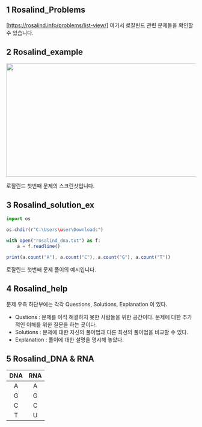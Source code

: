 ## 1 Rosalind_Problems
[https://rosalind.info/problems/list-view/] 여기서 로잘린드 관련 문제들을 확인할 수 있습니다.










## 2 Rosalind_example

<img src="https://user-images.githubusercontent.com/71424677/149250377-8d61bfaf-0fd7-4e29-b73b-3575c442a156.png" height = 300 width="600"/>

로잘린드 첫번째 문제의 스크린샷입니다.

## 3 Rosalind_solution_ex

```ts
import os

os.chdir(r"C:\Users\user\Downloads")

with open("rosalind_dna.txt") as f:
    a = f.readline()

print(a.count("A"), a.count("C"), a.count("G"), a.count("T"))
```

로잘린드 첫번째 문제 풀이의 예시입니다.

## 4 Rosalind_help

문제 우측 하단부에는 각각 Questions, Solutions, Explanation 이 있다. 

* Qustions
: 문제를 아직 해결하지 못한 사람들을 위한 공간이다. 문제에 대한 추가적인 이해를 위한 질문을 하는 곳이다.
* Solutions
: 문제에 대한 자신의 풀이법과 다른 최선의 풀이법을 비교할 수 있다.
* Explanation
: 풀이에 대한 설명을 명시해 놓았다.



## 5 Rosalind_DNA & RNA

|DNA|RNA|
|:--:|:--:|
|A|A|
|G|G|
|C|C|
|T|U|
